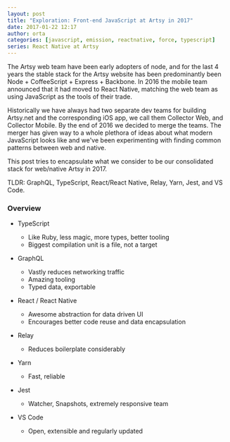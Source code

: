 ```yaml
---
layout: post
title: "Exploration: Front-end JavaScript at Artsy in 2017"
date: 2017-01-22 12:17
author: orta
categories: [javascript, emission, reactnative, force, typescript]
series: React Native at Artsy
---
```


The Artsy web team have been early adopters of node, and for the last 4 years the stable stack for the Artsy website has been predominantly been Node + CoffeeScript + Express + Backbone. In 2016 the mobile team announced that it had moved to React Native, matching the web team as using JavaScript as the tools of their trade.

Historically we have always had two separate dev teams for building Artsy.net and the corresponding iOS app, we call them Collector Web, and Collector Mobile. By the end of 2016 we decided to merge the teams. The merger has given way to a whole plethora of ideas about what modern JavaScript looks like and we've been experimenting with finding common patterns between web and native.

This post tries to encapsulate what we consider to be our consolidated stack for web/native Artsy in 2017. 

TLDR: GraphQL, TypeScript, React/React Native, Relay, Yarn, Jest, and VS Code.  

<!-- more -->

### Overview

* TypeScript
  - Like Ruby, less magic, more types, better tooling
  - Biggest compilation unit is a file, not a target


* GraphQL
  - Vastly reduces networking traffic
  - Amazing tooling
  - Typed data, exportable 

* React / React Native
  - Awesome abstraction for data driven UI
  - Encourages better code reuse and data encapsulation

* Relay
  - Reduces boilerplate considerably

* Yarn
  - Fast, reliable

* Jest
  - Watcher, Snapshots, extremely responsive team

* VS Code
  - Open, extensible and regularly updated
